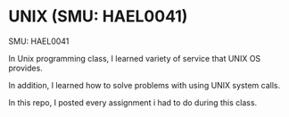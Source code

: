 # UNIX (SMU: HAEL0041)
SMU: HAEL0041

In Unix programming class, I learned variety of service that UNIX OS provides.

In addition, I learned how to solve problems with using UNIX system calls.

In this repo, I posted every assignment i had to do during this class.
